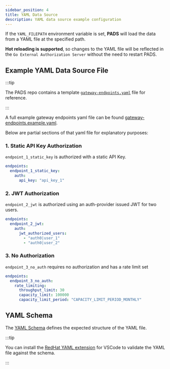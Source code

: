 ```yaml
---
sidebar_position: 4
title: YAML Data Source
description: YAML data source example configuration
---
```


If the `YAML_FILEPATH` environment variable is set, **PADS** will load the data from a YAML file at the specified path.

**Hot reloading is supported**, so changes to the YAML file will be reflected in the `Go External Authorization Server` without the need to restart PADS.

## Example YAML Data Source File

:::tip

The PADS repo contains a template [`gateway-endpoints.yaml`](https://github.com/buildwithgrove/path-auth-data-server/blob/main/yaml/testdata/gateway-endpoints.example.yaml) file for reference.

:::

A full example gateway endpoints yaml file can be found [gateway-endpoints.example.yaml](./yaml/testdata/gateway-endpoints.example.yaml).

Below are partial sections of that yaml file for explanatory purposes:

### 1. Static API Key Authorization

`endpoint_1_static_key` is authorized with a static API Key.

```yaml
endpoints:
  endpoint_1_static_key:
    auth:
      api_key: "api_key_1"
```

### 2. JWT Authorization

`endpoint_2_jwt` is authorized using an auth-provider issued JWT for two users.

```yaml
endpoints:
  endpoint_2_jwt:
    auth:
      jwt_authorized_users:
        - "auth0|user_1"
        - "auth0|user_2"
```

### 3. No Authorization

`endpoint_3_no_auth` requires no authorization and has a rate limit set

```yaml
endpoints:
  endpoint_3_no_auth:
    rate_limiting:
      throughput_limit: 30
      capacity_limit: 100000
      capacity_limit_period: "CAPACITY_LIMIT_PERIOD_MONTHLY"
```

## YAML Schema

The [YAML Schema](./yaml/gateway-endpoints.schema.yaml) defines the expected structure of the YAML file.

:::tip

You can install the [RedHat YAML extension](https://marketplace.visualstudio.com/items?itemName=redhat.vscode-yaml) for VSCode to validate the YAML file against the schema.

:::
